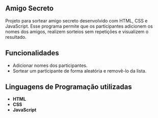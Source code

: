## Amigo Secreto

Projeto para sortear amigo secreto desenvolvido com HTML, CSS e JavaScript. Esse programa permite que os participantes adicionem os nomes dos amigos, realizem sorteios sem repetições e visualizem o resultado.

## Funcionalidades

- Adicionar nomes dos participantes.
- Sortear um participante de forma aleatória e removê-lo da lista.

## Linguagens de Programação utilizadas

- **HTML**
- **CSS**
- **JavaScript**

